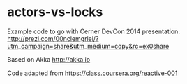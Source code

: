 actors-vs-locks
==================

Example code to go with Cerner DevCon 2014 presentation: http://prezi.com/00nclemgrlei/?utm_campaign=share&utm_medium=copy&rc=ex0share

Based on Akka http://akka.io

Code adapted from https://class.coursera.org/reactive-001

